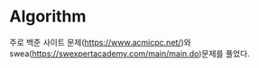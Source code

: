 # Algorithm

주로 백준 사이트 문제(https://www.acmicpc.net/)와 swea(https://swexpertacademy.com/main/main.do)문제를 풀었다.
